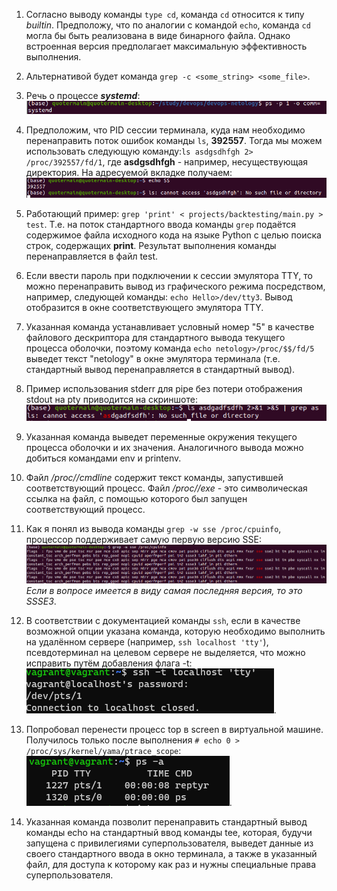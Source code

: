 1. Согласно выводу команды ```type cd```, команда ```cd``` относится к типу *builtin*. Предположу, что по аналогии с командой ```echo```, команда ```cd``` могла бы быть реализована в виде бинарного файла. Однако встроенная версия предполагает максимальную эффективность выполнения.

2. Альтернативой будет команда ```grep -c <some_string> <some_file>```.

3. Речь о процессе ***systemd***:
![](screenshots/systemd.png)

4. Предположим, что PID сессии терминала, куда нам необходимо перенаправить поток ошибок команды ```ls```, **392557**. Тогда мы можем использовать следующую команду:```ls asdgsdhfgh 2> /proc/392557/fd/1```, где **asdgsdhfgh** - например, несуществующая директория. На адресуемой вкладке получаем:
![](screenshots/stder_redirection.png)

5. Работающий пример: ```grep 'print' < projects/backtesting/main.py > test```. Т.е. на поток стандартного ввода команды ```grep``` подаётся содержимое файла исходного кода на языке Python с целью поиска строк, содержащих **print**. Результат выполнения команды перенаправляется в файл test.

6. Если ввести пароль при подключении к сессии эмулятора TTY, то можно перенаправить вывод из графического режима посредством, например, следующей команды: ```echo Hello>/dev/tty3```. Вывод отобразится в окне соответствующего эмулятора TTY.

7. Указанная команда устанавливает условный номер "5" в качестве файлового дескриптора для стандартного вывода текущего процесса оболочки, поэтому команда ```echo netology>/proc/$$/fd/5``` выведет текст "netology" в окне эмулятора терминала (т.е. стандартный вывод перенаправляется в стандартный вывод).

8. Пример использования stderr для pipe без потери отображения stdout на pty приводится на скриншоте:
![](screenshots/sderr_to_pipe.png)

9. Указанная команда выведет переменные окружения текущего процесса оболочки и их значения. Аналогичного вывода можно добиться командами env и printenv.

10. Файл */proc/<PID>/cmdline* содержит текст команды, запустившей соответствующий процесс. Файл */proc/<PID>/exe* - это символическая ссылка на файл, с помощью которого был запущен соответствующий процесс.

11. Как я понял из вывода команды ```grep -w sse /proc/cpuinfo```, процессор поддерживает самую первую версию SSE:
![](screenshots/sse_version.png)*Если в вопросе имеется в виду самая последняя версия, то это SSSE3*.

12. В соответствии с документацией команды ```ssh```, если в качестве возможной опции указана команда, которую необходимо выполнить на удалённом сервере (например, ```ssh localhost 'tty'```), псевдотерминал на целевом сервере не выделяется, что можно исправить путём добавления флага -t:
![](screenshots/ssh_flag.png).

13. Попробовал перенести процесс top в screen в виртуальной машине. Получилось только после выполнения ```# echo 0 > /proc/sys/kernel/yama/ptrace_scope```:
![](screenshots/reptyr.png).

14. Указанная команда позволит перенаправить стандартный вывод команды echo на стандартный ввод команды tee, которая, будучи запущена с привилегиями суперпользователя, выведет данные из своего стандартного ввода в окно терминала, а также в указанный файл, для доступа к которому как раз и нужны специальные права суперпользователя.
